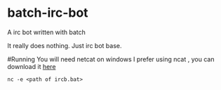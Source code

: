 # batch-irc-bot
A irc bot written with batch

It really does nothing.
Just irc bot base.


#Running
You will need netcat on windows
I prefer using ncat , you can download it [here](http://nmap.org/dist/ncat-portable-5.59BETA1.zip)

`nc -e <path of ircb.bat>`
